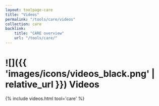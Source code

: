 ```yaml
---
layout: toolpage-care
title: "Videos"
permalink: "/tools/care/videos"
collection: care
backlink:
    title: "CARE overview"
    url: "/tools/care/"
---
```


# ![]({{ 'images/icons/videos_black.png' | relative_url }}) Videos

{% include videos.html tool='care' %}